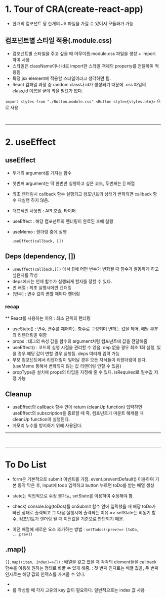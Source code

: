 # 1. Tour of CRA(create-react-app)

- 한개의 컴포넌트 당 한개의 JS 파일을 가질 수 있어서 모듈화가 가능

## 컴포넌트별 스타일 적용(.module.css)

- 컴포넌트별 스타일을 주고 싶을 때 아무이름.module.css 파일을 생성 + import 하여 사용
- 스타일은 className이나 id로 import한 스타일 객체의 property를 전달하여 적용됨.
- 특정 jsx element에 적용할 스타일이라고 생각하면 됨.
- React 컴파일 과정 중 random class나 id가 생성되기 때문에 .css 파일의 class,id 이름을 굳이 외울 필요가 없다.

`import styles from "./Button.module.css" <Button style={styles.btn}>`
으로 사용

<br />

---

# 2. useEffect

## useEffect

- 두개의 argument를 가지는 함수
- 첫번째 argument는 딱 한번만 실행하고 싶은 코드, 두번째는 [] 배열
- 최초 렌더링시 callback 함수 실행되고 컴포넌트의 상태가 변화되면 callback 함수 재실행 하지 않음.
- 대표적인 사용법 : API 호출, 타이머
- useEffect : 해당 컴포넌트의 렌더링이 완료된 후에 실행
- useMemo : 렌더링 중에 실행

  `useEffect(callback, [])`

## Deps (dependency, [])

- `useEffect(callback,[])` 에서 []에 어떤 변수가 변화될 때 함수가 발동하게 하고 싶은지를 작성
- deps에서는 언제 함수가 실행되게 할지를 정할 수 있다.
- 빈 배열 : 최초 실행시에만 렌더링
- [변수] : 변수 값이 변할 때마다 렌더링

### recap

\*\* React를 사용하는 이유 : 최소 단위의 렌더링

- useState() : 변수, 변수를 제어하는 함수로 구성되며 변하는 값을 제어, 해당 부분의 리렌더링을 위함
- props : 태그의 속성 값을 함수의 argument처럼 컴포넌트에 값을 전달해줌
- useEffect() : 코드의 실행 시점을 관리할 수 있음. dep 없을 경우 최초 1회 실행, 있을 경우 해당 값이 변할 경우 실행됨. deps 여러개 입력 가능
- 부모 컴포넌트에서 리렌더링이 일어날 경우 모든 자식들이 리렌더링이 된다. (useMemo 통해서 변화되지 않는 값 리렌더링 안할 수 있음)
- propType을 설치해 props의 타입을 지정해 줄 수 있다. isRequired로 필수값 지정 가능

## Cleanup

- useEffect의 callback 함수 안에 return (cleanUp function) 입력하면 useEffect의 subscription을 종료할 때 즉, 컴포넌트가 마운트 해제될 때 cleanUp function이 실행된다.
- 메모리 누수를 방지하기 위해 사용된다.

---

<br />

---

# To Do List

- form은 기본적으로 submit 이벤트를 가짐. event.preventDefault() 이용하여 기본 동작 막은 후, input에 todo 입력하고 button 누르면 toDo를 받는 배열 생성
- state는 직접적으로 수정 불가능, setState를 이용하여 수정해야 함.
- check) console.log(toDos)를 onSubmit 함수 안에 입력했을 때 해당 toDo가 빠진 상태로 출력되고 그 다음 실행시에 출력되는 이유
  => setState는 비동기 함수, 컴포넌트가 렌더링 될 때 이전값을 기준으로 판단되기 때문.

- 이전 배열에 새로운 요소 추가하는 방법 : `setTodos((prev)=> [toDo, ...prev])`

## .map()

`[].map((item, index)=>{})`
: 배열을 갖고 있을 때 각각의 element들을 callback 함수를 이용해 원하는 형태로 바꿀 수 있게 해줌.
: 첫 번째 인자로는 배열 값을, 두 번째 인자로는 해당 값의 인덱스를 가져올 수 있다.

- <li>를 작성할 때 각자 고유의 key 값이 필요하다. 일반적으로는 index 값 사용
